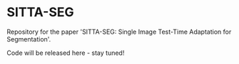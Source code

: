 # SITTA-SEG
Repository for the paper 'SITTA-SEG: Single Image Test-Time Adaptation for Segmentation'.

Code will be released here - stay tuned!
